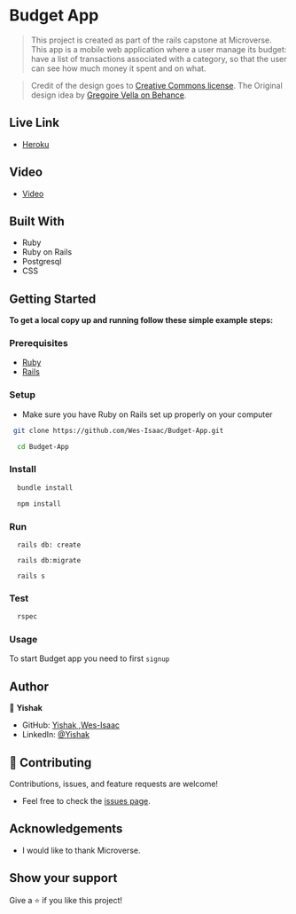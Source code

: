 # Budget App

> This project is created as part of the rails capstone at Microverse. This app is a mobile web application where a user manage its budget: have a list of transactions associated with a category, so that the user can see how much money it spent and on what.

> Credit of the design goes to [Creative Commons license](https://creativecommons.org/licenses/by-nc/4.0/). The Original design idea by [Gregoire Vella on Behance](https://www.behance.net/gregoirevella).

## Live Link

- [Heroku](https://budgetol.herokuapp.com/)

## Video

- [Video](https://www.loom.com/share/c1bfd76ab8af42e7aed02868285ab947)

## Built With

- Ruby
- Ruby on Rails
- Postgresql
- CSS

## Getting Started

**To get a local copy up and running follow these simple example steps:**
### Prerequisites

- [Ruby](https://www.ruby-lang.org/en/)
- [Rails](https://gorails.com/)

### Setup

- Make sure you have Ruby on Rails set up properly on your computer

``` sh 
 git clone https://github.com/Wes-Isaac/Budget-App.git
``` 
``` sh 
  cd Budget-App
```

### Install

```sh
  bundle install
```

```sh
  npm install
```
### Run

```
  rails db: create
```

```
  rails db:migrate
```

```
  rails s
```

### Test

```sh
  rspec
```
### Usage

To start Budget app you need to first `signup`


## Author

👤 **Yishak**

- GitHub: [Yishak ,Wes-Isaac](https://github.com/Wes-Isaac)
- LinkedIn: [@Yishak](https://www.linkedin.com/in/yishak-wesego-b404851a7/)

## 🤝 Contributing

Contributions, issues, and feature requests are welcome!

- Feel free to check the [issues page](https://github.com/Wes-Isaac/Budget-App/issues/new).

## Acknowledgements

- I would like to thank Microverse.

## Show your support

Give a ⭐️ if you like this project!
